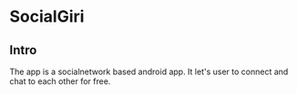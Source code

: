 # SocialGiri


## Intro
The app is a socialnetwork based android app. It let's user to connect and chat to each other
for free.
